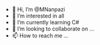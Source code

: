 - 👋 Hi, I’m @MNanpazi
- 👀 I’m interested in all
- 🌱 I’m currently learning C#
- 💞️ I’m looking to collaborate on ...
- 📫 How to reach me ...

<!---
MNanpazi/MNanpazi is a ✨ special ✨ repository because its `README.md` (this file) appears on your GitHub profile.
You can click the Preview link to take a look at your changes.
--->
